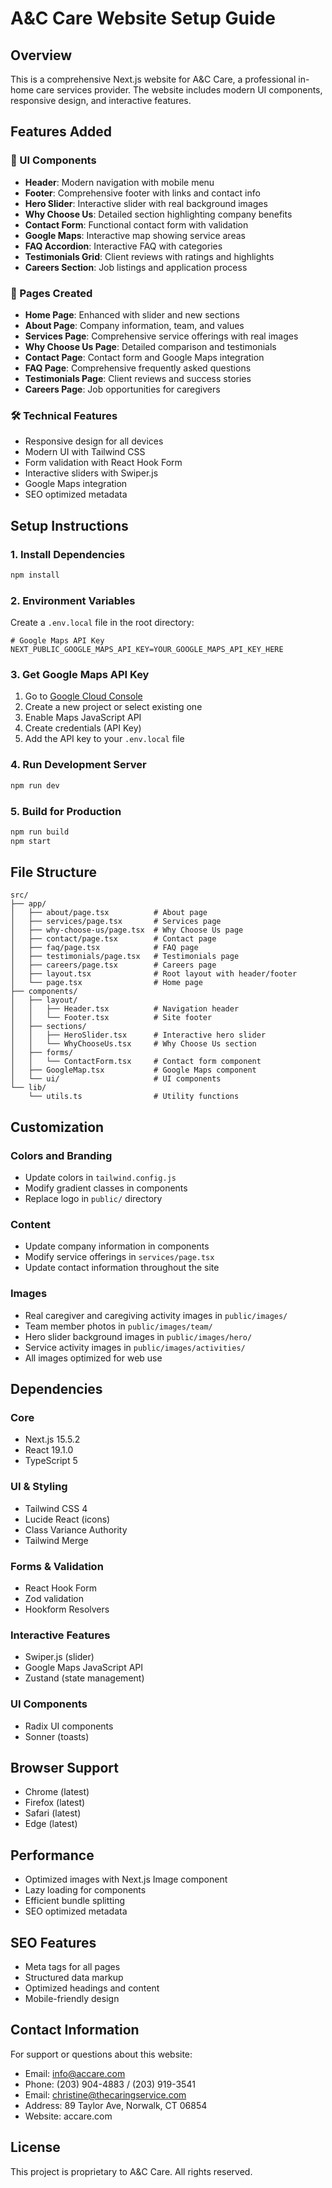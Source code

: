# A&C Care Website Setup Guide

## Overview
This is a comprehensive Next.js website for A&C Care, a professional in-home care services provider. The website includes modern UI components, responsive design, and interactive features.

## Features Added

### 🎨 UI Components
- **Header**: Modern navigation with mobile menu
- **Footer**: Comprehensive footer with links and contact info
- **Hero Slider**: Interactive slider with real background images
- **Why Choose Us**: Detailed section highlighting company benefits
- **Contact Form**: Functional contact form with validation
- **Google Maps**: Interactive map showing service areas
- **FAQ Accordion**: Interactive FAQ with categories
- **Testimonials Grid**: Client reviews with ratings and highlights
- **Careers Section**: Job listings and application process

### 📄 Pages Created
- **Home Page**: Enhanced with slider and new sections
- **About Page**: Company information, team, and values
- **Services Page**: Comprehensive service offerings with real images
- **Why Choose Us Page**: Detailed comparison and testimonials
- **Contact Page**: Contact form and Google Maps integration
- **FAQ Page**: Comprehensive frequently asked questions
- **Testimonials Page**: Client reviews and success stories
- **Careers Page**: Job opportunities for caregivers

### 🛠 Technical Features
- Responsive design for all devices
- Modern UI with Tailwind CSS
- Form validation with React Hook Form
- Interactive sliders with Swiper.js
- Google Maps integration
- SEO optimized metadata

## Setup Instructions

### 1. Install Dependencies
```bash
npm install
```

### 2. Environment Variables
Create a `.env.local` file in the root directory:
```env
# Google Maps API Key
NEXT_PUBLIC_GOOGLE_MAPS_API_KEY=YOUR_GOOGLE_MAPS_API_KEY_HERE
```

### 3. Get Google Maps API Key
1. Go to [Google Cloud Console](https://console.cloud.google.com/)
2. Create a new project or select existing one
3. Enable Maps JavaScript API
4. Create credentials (API Key)
5. Add the API key to your `.env.local` file

### 4. Run Development Server
```bash
npm run dev
```

### 5. Build for Production
```bash
npm run build
npm start
```

## File Structure

```
src/
├── app/
│   ├── about/page.tsx          # About page
│   ├── services/page.tsx       # Services page
│   ├── why-choose-us/page.tsx  # Why Choose Us page
│   ├── contact/page.tsx        # Contact page
│   ├── faq/page.tsx            # FAQ page
│   ├── testimonials/page.tsx   # Testimonials page
│   ├── careers/page.tsx        # Careers page
│   ├── layout.tsx              # Root layout with header/footer
│   └── page.tsx                # Home page
├── components/
│   ├── layout/
│   │   ├── Header.tsx          # Navigation header
│   │   └── Footer.tsx          # Site footer
│   ├── sections/
│   │   ├── HeroSlider.tsx      # Interactive hero slider
│   │   └── WhyChooseUs.tsx     # Why Choose Us section
│   ├── forms/
│   │   └── ContactForm.tsx     # Contact form component
│   ├── GoogleMap.tsx           # Google Maps component
│   └── ui/                     # UI components
└── lib/
    └── utils.ts                # Utility functions
```

## Customization

### Colors and Branding
- Update colors in `tailwind.config.js`
- Modify gradient classes in components
- Replace logo in `public/` directory

### Content
- Update company information in components
- Modify service offerings in `services/page.tsx`
- Update contact information throughout the site

### Images
- Real caregiver and caregiving activity images in `public/images/`
- Team member photos in `public/images/team/`
- Hero slider background images in `public/images/hero/`
- Service activity images in `public/images/activities/`
- All images optimized for web use

## Dependencies

### Core
- Next.js 15.5.2
- React 19.1.0
- TypeScript 5

### UI & Styling
- Tailwind CSS 4
- Lucide React (icons)
- Class Variance Authority
- Tailwind Merge

### Forms & Validation
- React Hook Form
- Zod validation
- Hookform Resolvers

### Interactive Features
- Swiper.js (slider)
- Google Maps JavaScript API
- Zustand (state management)

### UI Components
- Radix UI components
- Sonner (toasts)

## Browser Support
- Chrome (latest)
- Firefox (latest)
- Safari (latest)
- Edge (latest)

## Performance
- Optimized images with Next.js Image component
- Lazy loading for components
- Efficient bundle splitting
- SEO optimized metadata

## SEO Features
- Meta tags for all pages
- Structured data markup
- Optimized headings and content
- Mobile-friendly design

## Contact Information
For support or questions about this website:
- Email: info@accare.com
- Phone: (203) 904-4883 / (203) 919-3541
- Email: christine@thecaringservice.com
- Address: 89 Taylor Ave, Norwalk, CT 06854
- Website: accare.com

## License
This project is proprietary to A&C Care. All rights reserved.
